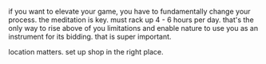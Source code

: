 if you want to elevate your game, you have to fundamentally change your process.
the meditation is key. must rack up 4 - 6 hours per day. that's the only way to rise above of you limitations and enable nature to use you as an instrument for its bidding. that is super important.

location matters. set up shop in the right place.